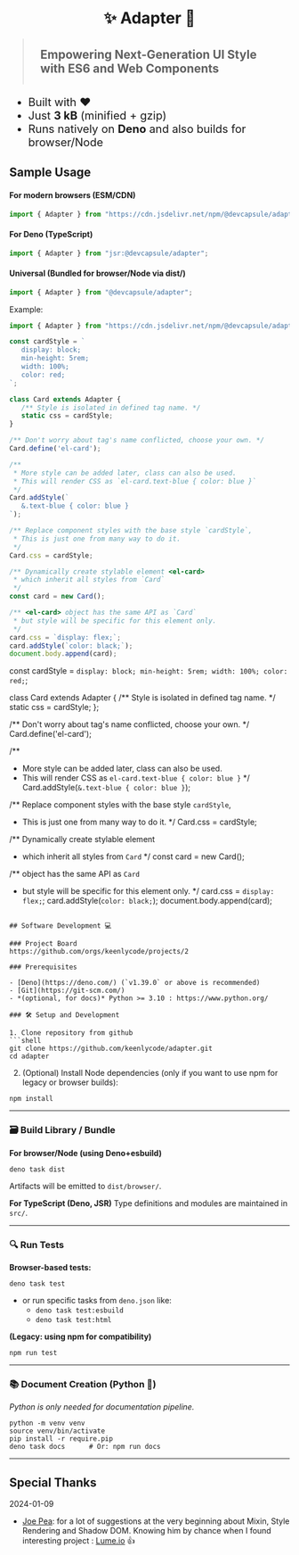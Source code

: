<h1 style="text-align: center">✨ Adapter 🎉</h1>

> <h2 style="margin-top: 0; padding: 1rem;">
> Empowering Next-Generation UI Style with ES6 and Web Components
> </h2>

<ul style="font-size: 1.25rem;">
   <li>Built with ❤️</li>
   <li>Just <strong>3 kB</strong> (minified + gzip)</li>
   <li>Runs natively on <strong>Deno</strong> and also builds for browser/Node</li>
</ul>

## Sample Usage

#### For modern browsers (ESM/CDN)
```js
import { Adapter } from "https://cdn.jsdelivr.net/npm/@devcapsule/adapter/+esm";
```

#### For Deno (TypeScript)
```ts
import { Adapter } from "jsr:@devcapsule/adapter";
```

#### Universal (Bundled for browser/Node via dist/)
```js
import { Adapter } from "@devcapsule/adapter";
```

Example:
```js
import { Adapter } from "https://cdn.jsdelivr.net/npm/@devcapsule/adapter/+esm";

const cardStyle = `
   display: block;
   min-height: 5rem;
   width: 100%;
   color: red;
`;

class Card extends Adapter {
   /** Style is isolated in defined tag name. */
   static css = cardStyle;
}

/** Don't worry about tag's name conflicted, choose your own. */
Card.define('el-card');

/**
 * More style can be added later, class can also be used.
 * This will render CSS as `el-card.text-blue { color: blue }`
 */
Card.addStyle(`
   &.text-blue { color: blue }
`);

/** Replace component styles with the base style `cardStyle`,
 * This is just one from many way to do it.
 */
Card.css = cardStyle;

/** Dynamically create stylable element <el-card>
 * which inherit all styles from `Card`
 */
const card = new Card();

/** <el-card> object has the same API as `Card`
 * but style will be specific for this element only.
 */
card.css = `display: flex;`;
card.addStyle(`color: black;`);
document.body.append(card);
```

const cardStyle = `
   display: block;
   min-height: 5rem;
   width: 100%;
   color: red;
`;

class Card extends Adapter {
   /** Style is isolated in defined tag name. */
   static css = cardStyle;
};

/** Don't worry about tag's name conflicted, choose your own. */
Card.define('el-card');

/**
 * More style can be added later, class can also be used.
 * This will render CSS as `el-card.text-blue { color: blue }`
 */
Card.addStyle(`
   &.text-blue { color: blue }
`);

/** Replace component styles with the base style `cardStyle`,
 * This is just one from many way to do it.
 */
Card.css = cardStyle;

/** Dynamically create stylable element <el-card>
 * which inherit all styles from `Card`
 */
const card = new Card();

/** <el-card> object has the same API as `Card`
 * but style will be specific for this element only.
 */
card.css = `display: flex;`;
card.addStyle(`color: black;`);
document.body.append(card);
```

## Software Development 💻

### Project Board
https://github.com/orgs/keenlycode/projects/2

### Prerequisites

- [Deno](https://deno.com/) (`v1.39.0` or above is recommended)
- [Git](https://git-scm.com/)
- *(optional, for docs)* Python >= 3.10 : https://www.python.org/

### 🛠️ Setup and Development

1. Clone repository from github
```shell
git clone https://github.com/keenlycode/adapter.git
cd adapter
```

2. (Optional) Install Node dependencies (only if you want to use npm for legacy or browser builds):
```shell
npm install
```

---

### 🗃️ Build Library / Bundle

**For browser/Node (using Deno+esbuild)**
```shell
deno task dist
```
Artifacts will be emitted to `dist/browser/`.

**For TypeScript (Deno, JSR)**
Type definitions and modules are maintained in `src/`.

---

### 🔍 Run Tests

**Browser-based tests:**
```shell
deno task test
```
- or run specific tasks from `deno.json` like:
    - `deno task test:esbuild`
    - `deno task test:html`

**(Legacy: using npm for compatibility)**
```shell
npm run test
```

---

### 📚 Document Creation (Python 🐍)

*Python is only needed for documentation pipeline.*

```shell
python -m venv venv
source venv/bin/activate
pip install -r require.pip
deno task docs      # Or: npm run docs
```

---

## Special Thanks
2024-01-09
- [Joe Pea](https://github.com/trusktr): for a lot of suggestions
  at the very beginning about Mixin, Style Rendering and Shadow DOM.
  Knowing him by chance when I found interesting project : [Lume.io](https://lume.io) 👍️

<div style="min-height: 20vh;"></div>
